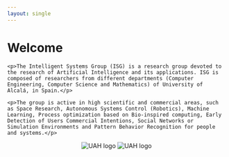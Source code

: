 ```yaml
---
layout: single
---
```


<div class="home">
    <h1>Welcome</h1>
    
    <p>The Intelligent Systems Group (ISG) is a research group devoted to the research of Artificial Intelligence and its applications. ISG is composed of researchers from different departments (Computer Engineering, Computer Science and Mathematics) of University of Alcalá, in Spain.</p>

    <p>The group is active in high scientific and commercial areas, such as Space Research, Autonomous Systems Control (Robotics), Machine Learning, Process optimization based on Bio-inspired computing, Early Detection of Users Commercial Intentions, Social Networks or Simulation Environments and Pattern Behavior Recognition for people and systems.</p>

<style>
#logos {
   text-align: center;
}

#cml-logo{
	max-width:200px;
    max-height:79px;
}

.logo {
   display: inline-block;
   margin-left: auto;
   margin-right: auto;
}
</style>

<p id="logos">
  <img class="logo" src="{{site.baseurl}}/assets/img/01_logo-vA_293-fondoTransp.png" alt="UAH logo" title="UAH logo">
  <img class="logo" src="{{site.baseurl}}/assets/img/logoGSI_Colour.png" alt="UAH logo" title="UAH logo">
</p>

</div>


